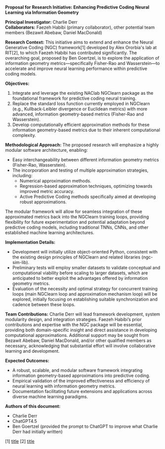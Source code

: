**Proposal for Research Initiative: Enhancing Predictive Coding Neural Learning via Information Geometry**

**Principal Investigator:** Charlie Derr  
**Collaborators:** Faezeh Habibi (primary collaborator), other potential team members (Bezawit Abebaw, Daniel MacDonald)

**Research Context:**
This initiative aims to extend and enhance the Neural Generative Coding (NGC) framework[1] developed by Alex Ororbia's lab at RIT[2], to which Faezeh Habibi has contributed significantly. The overarching goal, proposed by Ben Goertzel, is to explore the application of information geometry metrics—specifically Fisher-Rao and Wasserstein—to accelerate and improve neural learning performance within predictive coding models.

**Objectives:**
1. Integrate and leverage the existing NAClab NGClearn package as the foundational framework for predictive coding neural training.
2. Replace the standard loss function currently employed in NGClearn (e.g., Kullback-Leibler divergence or Euclidean metrics) with more advanced, information geometry-based metrics (Fisher-Rao and Wasserstein).
3. Develop computationally efficient approximation methods for these information geometry-based metrics due to their inherent computational complexity.

**Methodological Approach:**
The proposed research will emphasize a highly modular software architecture, enabling:
- Easy interchangeability between different information geometry metrics (Fisher-Rao, Wasserstein).
- The incorporation and testing of multiple approximation strategies, including:
  - Numerical approximation methods.
  - Regression-based approximation techniques, optimizing towards improved metric accuracy.
  - Active Predictive Coding methods specifically aimed at developing robust approximations.

The modular framework will allow for seamless integration of these approximated metrics back into the NGClearn training loops, providing flexibility for future experimentation and potential adaptation beyond predictive coding models, including traditional TNNs, CNNs, and other established machine learning architectures.

**Implementation Details:**
- Development will initially utilize object-oriented Python, consistent with the existing design principles of NGClearn and related libraries (ngc-sim-lib).
- Preliminary tests will employ smaller datasets to validate conceptual and computational viability before scaling to larger datasets, which are anticipated to better exploit the advantages offered by information geometry metrics.
- Evaluation of the necessity and optimal strategy for concurrent training loops (main NGClearn loop and approximation mechanism loop) will be explored, initially focusing on establishing suitable synchronization and cadence between these loops.

**Team Contributions:**
Charlie Derr will lead framework development, system modularity design, and integration strategies. Faezeh Habibi’s prior contributions and expertise with the NGC package will be essential, providing both domain-specific insight and direct assistance in developing computational approximations. Additional support may be sought from Bezawit Abebaw, Daniel MacDonald, and/or other qualified members as necessary, acknowledging that substantial effort will involve collaborative learning and development.

**Expected Outcomes:**
- A robust, scalable, and modular software framework integrating information geometry-based approximations into predictive coding.
- Empirical validation of the improved effectiveness and efficiency of neural learning with information geometry metrics.
- Documentation facilitating future extensions and applications across diverse machine learning paradigms.

**Authors of this document:**
- Charlie Derr
- ChatGPT4.5 
- Ben Goertzel (provided the prompt to ChatGPT to improve what Charlie Derr had initially written)

[1] [title](https://github.com/NACLab/ngc-learn/)
[2] [title](https://github.com/NACLab/)
